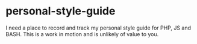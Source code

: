 # personal-style-guide
I need a place to record and track my personal style guide for PHP, JS and BASH. This is a work in motion and is unlikely of value to you.
